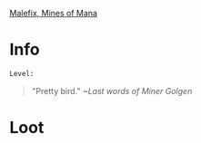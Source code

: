 <!-- TITLE: A Glowing Griffin -->

[Malefix, Mines of Mana](malefix)

# Info

```perl
Level: 
```
> "Pretty bird."
> *~Last words of Miner Golgen*


# Loot